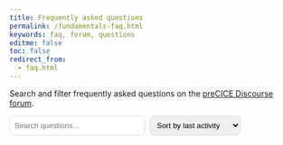 ```yaml
---
title: Frequently asked questions
permalink: /fundamentals-faq.html
keywords: faq, forum, questions
editme: false
toc: false
redirect_from:
  - faq.html
---
```


Search and filter frequently asked questions on the [preCICE Discourse forum](https://precice.discourse.group/tag/faq).

<div style="display:flex;flex-wrap:wrap;gap:8px;margin:12px 0;">
  <input id="q" placeholder="Search questions..." style="padding:8px;border:1px solid #ddd;border-radius:8px;min-width:240px;">
  <select id="sort" style="padding:8px;border:1px solid #ddd;border-radius:8px;">
    <option value="last_posted_at">Sort by last activity</option>
    <option value="created_at">Sort by creation date</option>
    <option value="posts_count">Sort by replies</option>
    <option value="views">Sort by views</option>
    <option value="like_count">Sort by likes</option>
  </select>
</div>

<p id="meta" style="margin:0 0 8px 0;color:#666;"></p>
<p id="stats" style="margin:0 0 16px 0;color:#666;"></p>

<div id="list" style="display:grid;gap:12px;grid-template-columns:repeat(auto-fit,minmax(320px,1fr));"></div>
<div id="empty" style="display:none;color:#666;padding:16px 0;text-align:center;">No results found.</div>

<script src="/js/forum-fetch.js"></script>
